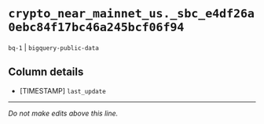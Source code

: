 # `crypto_near_mainnet_us._sbc_e4df26a0ebc84f17bc46a245bcf06f94`
`bq-1` | `bigquery-public-data`

## Column details
* [TIMESTAMP] `last_update`

-------------------------------------------------------------------------------
*Do not make edits above this line.*
